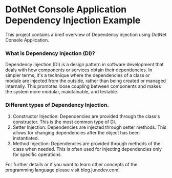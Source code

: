 # DotNet Console Application Dependency Injection Example

This project contains a breif overview of Dependency injection using DotNet Console Application.

### What is Dependency Injection (DI)?
Dependency injection (DI) is a design pattern in software development that deals with how components or services obtain their dependencies. In simpler terms, it's a technique where the dependencies of a class or module are injected from the outside, rather than being created or managed internally. This promotes loose coupling between components and makes the system more modular, maintainable, and testable.

### Different types of Dependency Injection.
1. Constructor Injection: Dependencies are provided through the class's constructor. This is the most common type of DI.
2. Setter Injection: Dependencies are injected through setter methods. This allows for changing dependencies after the object has been instantiated.
3. Method Injection: Dependencies are provided through methods of the class when needed. This is often used for injecting dependencies only for specific operations.


For further details or if you want to learn other concepts of the programming language please visit blog.junedev.com!
